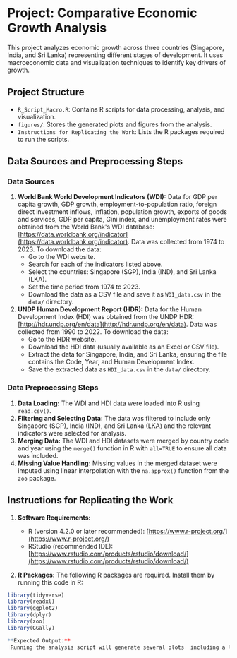 # Project: Comparative Economic Growth Analysis

This project analyzes economic growth across three countries (Singapore, India, and Sri Lanka) representing different stages of development. It uses macroeconomic data and visualization techniques to identify key drivers of growth.

## Project Structure

*   `R_Script_Macro.R`: Contains R scripts for data processing, analysis, and visualization.
*   `figures/`: Stores the generated plots and figures from the analysis.
*   `Instructions for Replicating the Work`: Lists the R packages required to run the scripts.



## Data Sources and Preprocessing Steps

### Data Sources

1.  **World Bank World Development Indicators (WDI):** Data for GDP per capita growth, GDP growth, employment-to-population ratio, foreign direct investment inflows, inflation, population growth, exports of goods and services, GDP per capita, Gini index, and unemployment rates were obtained from the World Bank's WDI database: [https://data.worldbank.org/indicator](https://data.worldbank.org/indicator). Data was collected from 1974 to 2023. To download the data:
    *   Go to the WDI website.
    *   Search for each of the indicators listed above.
    *   Select the countries: Singapore (SGP), India (IND), and Sri Lanka (LKA).
    *   Set the time period from 1974 to 2023.
    *   Download the data as a CSV file and save it as `WDI_data.csv` in the `data/` directory.
2.  **UNDP Human Development Report (HDR):** Data for the Human Development Index (HDI) was obtained from the UNDP HDR: [http://hdr.undp.org/en/data](http://hdr.undp.org/en/data). Data was collected from 1990 to 2022. To download the data:
    *   Go to the HDR website.
    *   Download the HDI data (usually available as an Excel or CSV file).
    *   Extract the data for Singapore, India, and Sri Lanka, ensuring the file contains the Code, Year, and Human Development Index.
    *   Save the extracted data as `HDI_data.csv` in the `data/` directory.

### Data Preprocessing Steps

1.  **Data Loading:** The WDI and HDI data were loaded into R using `read.csv()`.
2.  **Filtering and Selecting Data:** The data was filtered to include only Singapore (SGP), India (IND), and Sri Lanka (LKA) and the relevant indicators were selected for analysis.
3.  **Merging Data:** The WDI and HDI datasets were merged by country code and year using the `merge()` function in R with `all=TRUE` to ensure all data was included.
4.  **Missing Value Handling:** Missing values in the merged dataset were imputed using linear interpolation with the `na.approx()` function from the `zoo` package.

 ## Instructions for Replicating the Work

1.  **Software Requirements:**
    *   R (version 4.2.0 or later recommended): [https://www.r-project.org/](https://www.r-project.org/)
    *   RStudio (recommended IDE): [https://www.rstudio.com/products/rstudio/download/](https://www.rstudio.com/products/rstudio/download/)

2.  **R Packages:**
    The following R packages are required. Install them by running this code in R:


```r
library(tidyverse)
library(readxl)
library(ggplot2)
library(dplyr)
library(zoo)
library(GGally)

**Expected Output:**
 Running the analysis script will generate several plots  including a line plot of GDP per capita growth for each country and correlation plots.

